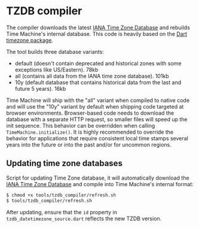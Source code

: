 # TZDB compiler

The compiler downloads the latest [IANA Time Zone Database](http://www.iana.org/time-zones) and rebuilds Time Machine's internal database. This code is heavily based on the [Dart timezone package](https://github.com/srawlins/timezone).

The tool builds three database variants:

- default (doesn't contain deprecated and historical zones with some exceptions like US/Eastern). 78kb
- all (contains all data from the IANA time zone database). 101kb
- 10y (default database that contains historical data from the last and future 5 years). 16kb

Time Machine will ship with the "all" variant when compiled to native code and will use the "10y" variant by default when shipping code targeted at browser environments. Browser-based code needs to download the database with a separate HTTP request, so smaller files will speed up the init sequence. This behavior can be overridden when calling `TimeMachine.initialize()`. It is highly recommended to override the behavior for applications that require consistent local time stamps several years into the future or into the past and/or for uncommon regions.

## Updating time zone databases

Script for updating Time Zone database, it will automatically download the [IANA Time Zone Database](http://www.iana.org/time-zones) and compile into Time Machine's internal format:

```sh
$ chmod +x tools/tzdb_compiler/refresh.sh
$ tools/tzdb_compiler/refresh.sh
```

After updating, ensure that the `id` property in `tzdb_datetimezone_source.dart` reflects the new TZDB version.
